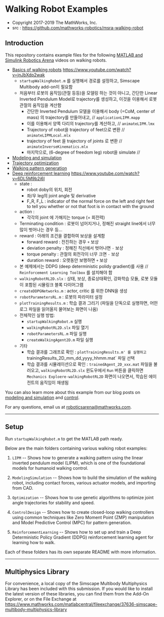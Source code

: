 # Walking Robot Examples
- Copyright 2017-2019 The MathWorks, Inc.
- src : https://github.com/mathworks-robotics/msra-walking-robot

## Introduction
This repository contains example files for the following [MATLAB and Simulink Robotics Arena](https://www.mathworks.com/academia/student-competitions/roboticsarena.html) videos on walking robots.

* [Basics of walking robots](https://www.mathworks.com/videos/model-based-control-of-humanoid-walking-1574399243682.html) https://www.youtube.com/watch?v=jnJbXdp2wak
  * `startupWalkingRobot.m` 를 실행해서 경로를 설정하고, Simscape Multibody add-on이 필요함
  * 처음부터 로봇의 움직임(관절 등등)을 모델링 하는 것이 아니고, 간단한 Linear Inverted Pendulum Model로 trajectory를 생성하고, 이것을 이용해서 로봇 관절의 움직임을 계산함
    * 간단한 Inverted Pendulum 모델을 이용해서 body (=CoM, center of mass) 의 trajectory를 만들어내고, // `applicationLIPM.mapp`
    * 이를 이용해서 양쪽 다리의 trajectory를 계산하고, // `animateLIPM.lmx`
    * Trajectory of robot을 trajectory of feet으로 변환 // `animateLIPMLocal.mlx`
    * trajectory of feet 을 trajectory of joints 로 변환 // `animateInverseKinematics.mlx`
    * 마지막으로, (6-degree of freedom leg) robot을 simulate // 
* [Modeling and simulation](https://www.mathworks.com/videos/modeling-and-simulation-of-walking-robots-1576560207573.html)
* [Trajectory optimization](https://www.mathworks.com/videos/matlab-and-simulink-robotics-arena-walking-robots-part-3-trajectory-optimization-1506440520726.html)
* [Walking pattern generation](https://www.mathworks.com/videos/matlab-and-simulink-robotics-arena-walking-robots-pattern-generation-1546434170253.html)
* [Deep reinforcement learning](https://kr.mathworks.com/videos/deep-reinforcement-learning-for-walking-robots--1551449152203.html) https://www.youtube.com/watch?v=6DL5M9b2j6I
  * state : 
    * robot doby의 위치, 회전
    * 좌/우 leg의 joint angle 및 derivative
    * F_R, F_L : indicator of the normal force on the left and right feet to tell you whether or not that foot is in contact with the ground
  * action :
    * 각각의 joint 에 가해지는 torque (= 회전력)
  * Terminating condition : 로봇이 넘어지거나, 정해진 straight line에서 너무 많이 벗어나는 경우 등...
  * reward : 아래의 조건을 결합하여 보상을 설계함
    * forward reward : 전진하는 경우 `+` 보상
    * deviation penalty : 정해진 직선에서 벗어나면 `-` 보상
    * torque penalty : 관절의 회전각이 너무 크면 `-` 보상
    * duration reward : 오랫동안 보행하면 `+` 보상
  * 본 예제에서는 DDPG (deep deterministic polidy gradient)를 사용 // `Reinforcement Learning Toolbox` 를 설치해야 함
  * `walkingRobotRL2D.slx` : 상태, 보상, 종료상태확인, 강화학습 모듈, 로봇 모듈이 포함된 시뮬링크 블록 다이어그램
  * `createDDPGNetworks.m` : actor, critic 를 위한 DNN을 생성
  * `robotParametersRL.m` : 로봇의 파라미터 설정
  * `plotTrainingResults.m` : 학습 결과 그리기 (파일을 단독으로 실행하면, 어떤 로그 파일을 읽어올지 물어보는 화면이 나옴)
  * 전체적인 실행 방법:
    * `startupWalkingRobot.m` 실행
    * `walkingRobotRL2D.slx` 파일 열기
    * `robotParametersRL.m` 파일 실행
    * `createWalkingAgent2D.m` 파일 실행
  * 기타
    * 학습 결과를 그래프로 확인 : `plotTrainingResults.m' 를 실행하고 `trainingResults_2D_mm_dd_yyyy_hhmm.mat` 파일 선택
    * 학습 결과를 시뮬레이션으로 확인 : `trainedAgent_2D_xxx.mat` 파일을 불러오고, `walkingRobotRL2D.slx` 윈도우에서 `Run` 버튼을 클릭하면 `Mechanics Exploere-walkingRobotRL2D` 화면이 나오면서, 학습된 에이전트의 움직임이 재생됨

You can also learn more about this example from our blog posts on 
[modeling and simulation](https://blogs.mathworks.com/racing-lounge/2017/10/11/walking-robot-modeling-and-simulation) 
and [control](https://blogs.mathworks.com/racing-lounge/2019/04/24/walking-robot-control/).

For any questions, email us at roboticsarena@mathworks.com.

---

## Setup
Run `startupWalkingRobot.m` to get the MATLAB path ready.

Below are the main folders containing various walking robot examples:

1.  `LIPM` -- Shows how to generate a walking pattern using the 
linear inverted pendulum model (LIPM), which is one of the foundational 
models for humanoid walking control.

2. `ModelingSimulation` -- Shows how to build the simulation of the walking 
robot, including contact forces, various actuator models, and importing from CAD.

3. `Optimization` -- Shows how to use genetic algorithms to optimize joint angle
trajectories for stability and speed.

4. `ControlDesign` -- Shows how to create closed-loop walking controllers 
using common techniques like Zero Moment Point (ZMP) manipulation and 
Model Predictive Control (MPC) for pattern generation.

5. `ReinforcementLearning` -- Shows how to set up and train a Deep Deterministic 
Policy Gradient (DDPG) reinforcement learning agent for learning how to walk.

Each of these folders has its own separate README with more information.

---

## Multiphysics Library
For convenience, a local copy of the Simscape Multibody Multiphysics Library 
has been included with this submission. If you would like to install the 
latest version of these libraries, you can find them from the Add-On Explorer, 
or on the File Exchange at https://www.mathworks.com/matlabcentral/fileexchange/37636-simscape-multibody-multiphysics-library

